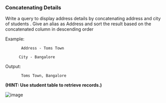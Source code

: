 ### Concatenating Details



Write a query to display address details by concatenating address and city of students . Give an alias as Address and sort the result based on the concatenated column in descending order

Example: 

           Address - Toms Town

          City - Bangalore

Output:

           Toms Town, Bangalore

**(HINT: Use student table to retrieve records.)**

![image](https://github.com/abhisheks008/Cognizant-Java-FSE-Hands-ons-2023/assets/68724349/f824ce1f-efc7-488f-9371-c664b1c17ae1)


